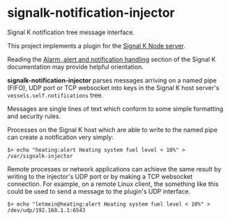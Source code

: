 # signalk-notification-injector

Signal K notification tree message interface.

This project implements a plugin for the [Signal K Node server](https://github.com/SignalK/signalk-server-node).

Reading the [Alarm, alert and notification handling](http://signalk.org/specification/1.0.0/doc/notifications.html)
section of the Signal K documentation may provide helpful orientation.

__signalk-notification-injector__ parses messages arriving on a named pipe
(FIFO), UDP port or TCP websocket into keys in the Signal K  host server's
```vessels.self.notifications``` tree.

Messages are single lines of text which conform to some simple formatting and
security rules.

Processes on the Signal K host which are able to write to the named pipe can
create a notification very simply:
```
$> echo "heating:alert Heating system fuel level < 10%" > /var/signalk-injector
```

Remote processes or network applications can achieve the same result by 
writing to the injector's UDP port or by making a TCP websocket connection.
For example, on a remote Linux client, the something like this could be used
to send a message to the plugin's UDP interface.
```
$> echo "letmein@heating:alert Heating system fuel level < 10%" > /dev/udp/192.168.1.1:6543
```
